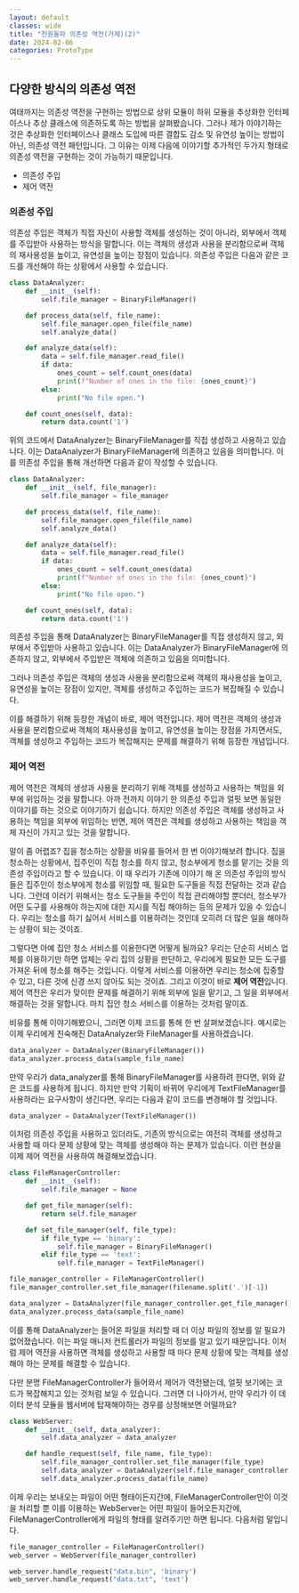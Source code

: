 ```yaml
---
layout: default
classes: wide
title: "천원돌파 의존성 역전(가제)(2)"
date: 2024-02-06
categories: ProtoType
---
```


## 다양한 방식의 의존성 역전

여태까지는 의존성 역전을 구현하는 방법으로 상위 모듈이 하위 모듈을 추상화한 인터페이스나 추상 클래스에 의존하도록 하는 방법을 살펴봤습니다. 그러나 제가 이야기하는 것은 추상화한 인터페이스나 클래스 도입에 따른 결합도 감소 및 유연성 높이는 방법이 아닌, 의존성 역전 패턴입니다. 그 이유는 이제 다음에 이야기할 추가적인 두가지 형태로 의존성 역전을 구현하는 것이 가능하기 때문입니다.

* 의존성 주입
* 제어 역전

### 의존성 주입

의존성 주입은 객체가 직접 자신이 사용할 객체를 생성하는 것이 아니라, 외부에서 객체를 주입받아 사용하는 방식을 말합니다. 이는 객체의 생성과 사용을 분리함으로써 객체의 재사용성을 높이고, 유연성을 높이는 장점이 있습니다. 의존성 주입은 다음과 같은 코드를 개선해야 하는 상황에서 사용할 수 있습니다.

```python
class DataAnalyzer:
    def __init__(self):
        self.file_manager = BinaryFileManager()

    def process_data(self, file_name):
        self.file_manager.open_file(file_name)
        self.analyze_data()

    def analyze_data(self):
        data = self.file_manager.read_file()
        if data:
            ones_count = self.count_ones(data)
            print(f"Number of ones in the file: {ones_count}")
        else:
            print("No file open.")

    def count_ones(self, data):
        return data.count('1')
```

위의 코드에서 DataAnalyzer는 BinaryFileManager를 직접 생성하고 사용하고 있습니다. 이는 DataAnalyzer가 BinaryFileManager에 의존하고 있음을 의미합니다. 이를 의존성 주입을 통해 개선하면 다음과 같이 작성할 수 있습니다.

```python
class DataAnalyzer:
    def __init__(self, file_manager):
        self.file_manager = file_manager

    def process_data(self, file_name):
        self.file_manager.open_file(file_name)
        self.analyze_data()

    def analyze_data(self):
        data = self.file_manager.read_file()
        if data:
            ones_count = self.count_ones(data)
            print(f"Number of ones in the file: {ones_count}")
        else:
            print("No file open.")

    def count_ones(self, data):
        return data.count('1')
```

의존성 주입을 통해 DataAnalyzer는 BinaryFileManager를 직접 생성하지 않고, 외부에서 주입받아 사용하고 있습니다. 이는 DataAnalyzer가 BinaryFileManager에 의존하지 않고, 외부에서 주입받은 객체에 의존하고 있음을 의미합니다.

그러나 의존성 주입은 객체의 생성과 사용을 분리함으로써 객체의 재사용성을 높이고, 유연성을 높이는 장점이 있지만, 객체를 생성하고 주입하는 코드가 복잡해질 수 있습니다. 

이를 해결하기 위해 등장한 개념이 바로, 제어 역전입니다. 제어 역전은 객체의 생성과 사용을 분리함으로써 객체의 재사용성을 높이고, 유연성을 높이는 장점을 가지면서도, 객체를 생성하고 주입하는 코드가 복잡해지는 문제를 해결하기 위해 등장한 개념입니다.

### 제어 역전

제어 역전은 객체의 생성과 사용을 분리하기 위해 객체를 생성하고 사용하는 책임을 외부에 위임하는 것을 말합니다. 아까 전까지 이야기 한 의존성 주입과 얼핏 보면 동일한 이야기를 하는 것으로 이야기하기 쉽습니다. 하지만 의존성 주입은 객체를 생성하고 사용하는 책임을 외부에 위임하는 반면, 제어 역전은 객체를 생성하고 사용하는 책임을 객체 자신이 가지고 있는 것을 말합니다.

말이 좀 어렵죠? 집을 청소하는 상황을 비유를 들어서 한 번 이야기해보려 합니다. 집을 청소하는 상황에서, 집주인이 직접 청소를 하지 않고, 청소부에게 청소를 맡기는 것을 의존성 주입이라고 할 수 있습니다. 이 때 우리가 기존에 이야기 해 온 의존성 주입의 방식들은 집주인이 청소부에게 청소를 위임할 때, 필요한 도구들을 직접 전달하는 것과 같습니다. 그런데 이러기 위해서는 청소 도구들을 주인이 직접 관리해야할 뿐더러, 청소부가 어떤 도구를 사용해야 하는지에 대한 지시를 직접 해야하는 등의 문제가 있을 수 있습니다. 우리는 청소를 하기 싫어서 서비스를 이용하려는 것인데 오히려 더 많은 일을 해야하는 상황이 되는 것이죠.

그렇다면 아예 집안 청소 서비스를 이용한다면 어떻게 될까요? 우리는 단순히 서비스 업체를 이용하기만 하면 업체는 우리 집의 상황을 판단하고, 우리에게 필요한 모든 도구를 가져온 뒤에 청소를 해주는 것입니다. 이렇게 서비스를 이용하면 우리는 청소에 집중할 수 있고, 다른 것에 신경 쓰지 않아도 되는 것이죠. 그리고 이것이 바로 **제어 역전**입니다. 제어 역전은 우리가 맞이한 문제를 해결하기 위해 외부에 일을 맡기고, 그 일을 외부에서 해결하는 것을 말합니다. 마치 집안 청소 서비스를 이용하는 것처럼 말이죠.

비유를 통해 이야기해봤으니, 그러면 이제 코드를 통해 한 번 살펴보겠습니다. 예시로는 이제 우리에게 친숙해진 DataAnalyzer와 FileManager를 사용하겠습니다.

```python
data_analyzer = DataAnalyzer(BinaryFileManager())
data_analyzer.process_data(sample_file_name)
```

만약 우리가 data_analyzer를 통해 BinaryFileManager를 사용하려 한다면, 위와 같은 코드를 사용하게 됩니다. 하지만 만약 기획이 바뀌어 우리에게 TextFileManager를 사용하라는 요구사항이 생긴다면, 우리는 다음과 같이 코드를 변경해야 할 것입니다.

```python
data_analyzer = DataAnalyzer(TextFileManager())
```

이처럼 의존성 주입을 사용하고 있더라도, 기존의 방식으로는 여전히 객체를 생성하고 사용할 때 마다 문제 상황에 맞는 객체를 생성해야 하는 문제가 있습니다. 이런 현상을 이제 제어 역전을 사용하여 해결해보겠습니다.

```python
class FileManagerController:
    def __init__(self):
        self.file_manager = None

    def get_file_manager(self):
        return self.file_manager

    def set_file_manager(self, file_type):
        if file_type == 'binary':
            self.file_manager = BinaryFileManager()
        elif file_type == 'text':
            self.file_manager = TextFileManager()

file_manager_controller = FileManagerController()
file_manager_controller.set_file_manager(filename.split('.')[-1])

data_analyzer = DataAnalyzer(file_manager_controller.get_file_manager())
data_analyzer.process_data(sample_file_name)
```

이를 통해 DataAnalyzer는 들어온 파일을 처리할 때 더 이상 파일의 정보를 알 필요가 없어졌습니다. 이는 파일 매니저 컨트롤러가 파일의 정보를 알고 있기 때문입니다. 이처럼 제어 역전을 사용하면 객체를 생성하고 사용할 때 마다 문제 상황에 맞는 객체를 생성해야 하는 문제를 해결할 수 있습니다.

다만 분명 FileManagerController가 들어와서 제어가 역전됐는데, 얼핏 보기에는 코드가 복잡해지고 있는 것처럼 보일 수 있습니다. 그러면 더 나아가서, 만약 우리가 이 데이터 분석 모듈을 웹서버에 탑재해야하는 경우를 상정해보면 어떨까요?

```python
class WebServer:
    def __init__(self, data_analyzer):
        self.data_analyzer = data_analyzer

    def handle_request(self, file_name, file_type):
        self.file_manager_controller.set_file_manager(file_type)
        self.data_analyzer = DataAnalyzer(self.file_manager_controller.get_file_manager())
        self.data_analyzer.process_data(file_name)
```

이제 우리는 보내오는 파일이 어떤 형태이든지간에, FileManagerController만이 이것을 처리할 뿐 이를 이용하는 WebServer는 어떤 파일이 들어오든지간에, FileManagerController에게 파일의 형태를 알려주기만 하면 됩니다. 다음처럼 말입니다.

```python
file_manager_controller = FileManagerController()
web_server = WebServer(file_manager_controller)

web_server.handle_request("data.bin", 'binary')
web_server.handle_request("data.txt", 'text')
```

<!-- 위의 최종 예시를, 의존성 역전이 아예 없는 사례를 포함해서 비교하는 것을 도입부에다가 이야기하는 것이 인상 깊을 것 같다 -->

<!-- 목차도 재정비할 필요가 있을 듯-->